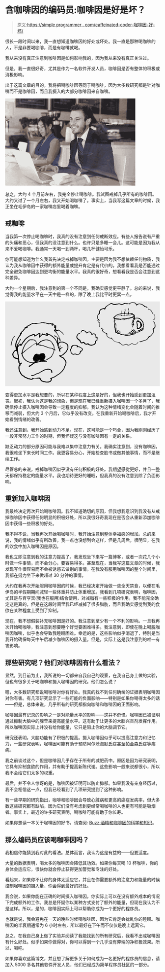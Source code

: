 # 含咖啡因的编码员:咖啡因是好是坏？

> 原文:[https://simple programmer . com/caffeinated-coder-咖啡因-好-坏/](https://simpleprogrammer.com/caffeinated-coder-caffeine-good-bad/)

很长一段时间以来，我一直想知道咖啡因的好处或坏处。我一直是那种喝咖啡的人，不是非要喝咖啡，而是有咖啡就喝。

我从来没有真正注意到咖啡因是如何影响我的，因为我从来没有真正关注过。

但是，我一直很好奇，尤其是作为一名软件开发人员，咖啡因是否有整体的积极或消极影响。

出于这篇文章的目的，我将把喝咖啡因等同于喝咖啡，因为大多数研究都是针对咖啡而不是咖啡因，而且我摄入的大部分咖啡因来自咖啡。



![Businessman Using Laptop In Coffee Shop](img/f165e455b983e73fdc5e04cc1cecfa48.png)



总之，大约 4 个月前左右，我完全停止喝咖啡。我试图戒掉几乎所有的咖啡因。大约又过了一个月左右，我又开始喝咖啡了。事实上，当我写这篇文章的时候，我正坐在毛伊岛的一家咖啡店里喝着咖啡。

## 戒咖啡

当我第一次停止喝咖啡时，我真的没有注意到任何戒断效应。有些人报告说有严重的头痛和恶心，但我真的没注意到什么。也许只是多睡一会儿。这可能是因为我从来不爱喝咖啡。我通常一天喝一到两杯，喝几杯健怡可乐。

你可能想知道为什么我首先决定戒掉咖啡因。主要是因为我不想依赖任何物质，我认为我从咖啡因中获得的额外能量或提升肯定是有代价的。我想看看我是否能通过完全避免咖啡因达到更均衡的能量水平。我真的很好奇，想看看我是否会注意到这种差异。

大约一个星期后，我注意到的第一个不同是，我确实感觉更平静了。总的来说，我觉得我的能量水平在一天中是一样的，除了晚上我比平时更累一点。



![no coffee](img/0e56c977477617f4dfeb86182b5fc8b3.png)



变得更加水平是我想要的，所以在某种程度上这是好的，但我也开始感到更加沮丧。起初，我认为这是我的想象，但是现在我已经重新摄入咖啡因一个多月了，我确信停止摄入咖啡因会导致一定程度的抑郁。我认为这种情绪变化会随着时间的推移而减弱，但大约 3 个月后，它似乎没有改变。在我重新开始喝咖啡后，我才开始看到情绪的改善。

我还注意到，我开始感到动力不足。现在，这可能是一个巧合，因为我刚刚经历了一段非常努力工作的时期，但我怀疑这与没有咖啡因有一定的关系。

缺乏动力的部分原因可能与我难以集中注意力有关。我确实注意到，没有咖啡因，我很难坐下来长时间工作。我更容易分心，开始检查脸书或做其他事情，而不是继续工作。

尽管总的来说，戒掉咖啡因似乎没有任何积极的好处。我期望感觉更好，并且一整天都保持稳定的能量水平。我也期待更好的睡眠，但我真的没有注意到除了负面影响。

## 重新加入咖啡因

我最终决定再次开始喝咖啡因。我不知道确切的原因，但我想我意识到我没有从戒掉咖啡因中获得任何明显的积极好处，所以我很好奇我现在是否会从重新添加咖啡因中获得一些积极的好处。

我不得不说，当我再次开始喝咖啡时，我开始注意到整体幸福感的增加。总的来说，我的情绪似乎有所改善。我一点也没想到会这样，但是几周后，很明显，在我的饮食中加入咖啡因是原因。

我也立即注意到我的注意力提高了。我发现坐下来写一篇博客，或者一次花几个小时做一件事情，而不会分心，要容易得多。甚至现在，当我写这篇文章的时候，我发现写作很容易而不会被诱惑去做别的事情。在我没有服用咖啡因的整个时间里，我都在努力坐下来做超过 30 分钟的事情。

大约在我再次开始服用咖啡因的时候，我已经决定开始做一些全天禁食，以便在毛伊岛的半假期期间减轻一些体重并防止体重增加。我看到几项研究表明，咖啡因，尤其是与育亨宾(我也在服用)结合使用，对减脂有一些积极的作用。我不能完全确定这是真的，但是在这段时间里我已经减掉了很多脂肪，而且我确实感觉到我的食欲在某种程度上受到了抑制。

现在，我不想假装补充咖啡因是好的。我注意到至少有一个不利的影响。一旦我再次开始喝咖啡，我注意到想要睡个好觉要困难得多。我注意到，即使在晚上喝脱咖啡因咖啡，似乎也会导致我睡眠困难。幸运的是，这些影响似乎消退了，特别是当我开始确保每天中午后减少咖啡因的摄入量。但是，实际上这是我注意到的唯一有害影响。

## 那些研究呢？他们对咖啡因有什么看法？

显然，到目前为止，我所说的一切都来自我自己的观察，在我自己身上做的实验，但也有很多关于喝咖啡和摄入咖啡因的研究。他们怎么说？

嗯，大多数研究都说喝咖啡对你有好处。我真的找不到任何确凿的证据表明咖啡因对你有害。有几项研究显示了一些可能的负面影响——特别是如果你喝得太多的话——但是，总体来说，几乎所有的研究都指向咖啡和咖啡因的正面影响。

咖啡因最有记录的影响之一是对能量水平的影响——这并不奇怪。咖啡因已被证明通过抑制大脑中的腺苷来提高能量水平。这有助于让更多的大脑兴奋剂发挥作用。所以咖啡因实际上并没有给你能量，它只是阻止你的大脑调节它。

研究还表明，大脑功能有了积极的提高。摄入咖啡因似乎可以提高注意力和记忆力，一些研究表明，咖啡因可能有助于预防阿尔茨海默氏症甚至帕金森氏症等疾病。

我之前谈过这个，但是咖啡因几乎存在于所有的减肥药中。原因是因为研究表明，它具有抑制食欲的作用，并有助于提高新陈代谢。这些影响一般来说都很小，所以我不会给它们太多的权重。

最后，并不令人惊讶的是，咖啡因被证明可以防止抑郁。如果我没有亲身经历过，我不会相信这一点，但我已经看到了几项研究提到了这种影响。

有一些早期的研究指出，咖啡和咖啡因会导致心脏病和更高的癌症发病率，但大多数这些研究都有缺陷，因为它们没有考虑到更经常喝咖啡的人也更有可能是吸烟者。事实上，最近的许多研究表明，喝咖啡可能有助于你长寿。

如果你想读一本关于咖啡因的好书，请查阅: [Buzz:酒精和咖啡因的科学和知识](http://www.amazon.com/gp/product/0140268456/ref=as_li_tl?ie=UTF8&camp=1789&creative=390957&creativeASIN=0140268456&linkCode=as2&tag=makithecompsi-20&linkId=BJPJ4I5VL3IN7OIA)。

## 那么编码员应该喝咖啡因吗？

我相信你能猜到我对此的看法。总体而言，我认为这是有益的——但要适度。

大量的数据表明，喝太多的咖啡因会降低其功效。如果你每天喝 10 杯咖啡，你的身体会适应它，很快你就会停止获得更加警觉和专注的好处。

看起来，如果你不让你的身体太适应它，并且在你需要额外的注意力和能量的时候控制咖啡因的摄入量，你会得到最好的好处。

我会说，如果你能在正确的时间摄入咖啡因，你实际上可以在没有额外成本的情况下完成额外的工作。我总是怀疑你以某种方式支付了额外的能量，但现在我认为不是这样。所以，是的，咖啡因实际上可以帮助你成为一个更好的程序员。

也就是说，我会避免在一天的晚些时候喝咖啡因，因为它肯定会扰乱你的睡眠。咖啡因的半衰期通常为 6 小时左右，所以最好在下午而不仅仅是晚上远离它。

总之，在我自己身上做了实验并阅读了我能找到的所有研究后，我看不出戒咖啡因有什么好处。似乎如果你做得对，你可以得到一个几乎没有弊端的净积极效果。所以，喝吧。

如果你喜欢这篇博文，并且想了解更多关于如何成为一名更好的程序员的信息，请加入 5000 多名其他软件开发人员，他们已经成为简单程序员社区的一部分。